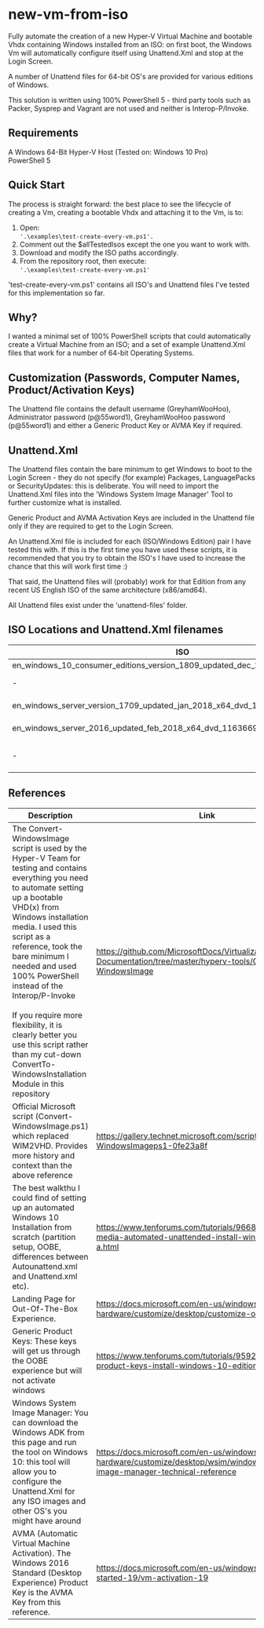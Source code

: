 # new-vm-from-iso
Fully automate the creation of a new Hyper-V Virtual Machine and bootable Vhdx containing Windows installed from an ISO: on first boot, the Windows Vm will automatically configure itself using Unattend.Xml and stop at the Login Screen. 

A number of Unattend files for 64-bit OS's are provided for various editions of Windows.

This solution is written using 100% PowerShell 5 - third party tools such as Packer, Sysprep and Vagrant are not used and neither is Interop-P/Invoke. 


## Requirements
A Windows 64-Bit Hyper-V Host (Tested on: Windows 10 Pro)<br>
PowerShell 5


## Quick Start
The process is straight forward: the best place to see the lifecycle of creating a Vm, creating a bootable Vhdx and attaching it to the Vm, is to:
1. Open:<br>
<code>'.\examples\test-create-every-vm.ps1'. </code>
2. Comment out the $allTestedIsos except the one you want to work with. 
3. Download and modify the ISO paths accordingly. 
4. From the repository root, then execute:<br>
<code>'.\examples\test-create-every-vm.ps1'</code>

'test-create-every-vm.ps1' contains all ISO's and Unattend files I've tested for this implementation so far. 


## Why?
I wanted a minimal set of 100% PowerShell scripts that could automatically create a Virtual Machine from an ISO; and a set of example Unattend.Xml files that work for a number of 64-bit Operating Systems.


## Customization (Passwords, Computer Names, Product/Activation Keys)
The Unattend file contains the default username (GreyhamWooHoo), Administrator password (p@55word1), GreyhamWooHoo password (p@55word1) and either a Generic Product Key or AVMA Key if required.


## Unattend.Xml
The Unattend files contain the bare minimum to get Windows to boot to the Login Screen - they do not specify (for example) Packages, LanguagePacks or SecurityUpdates: this is deliberate. You will need to import the Unattend.Xml files into the 'Windows System Image Manager' Tool to further customize what is installed. 

Generic Product and AVMA Activation Keys are included in the Unattend file only if they are required to get to the Login Screen. 

An Unattend.Xml file is included for each (ISO/Windows Edition) pair I have tested this with. If this is the first time you have used these scripts, it is recommended that you try to obtain the ISO's I have used to increase the chance that this will work first time :) 

That said, the Unattend files will (probably) work for that Edition from any recent US English ISO of the same architecture (x86/amd64). 

All Unattend files exist under the 'unattend-files' folder. 

## ISO Locations and Unattend.Xml filenames
| ISO | Edition/Unattend.Xml  |
| --- | -------- |
| en_windows_10_consumer_editions_version_1809_updated_dec_2018_x64_dvd_d7d23ac9 | Windows 10 Pro.Xml |
| - | Windows 10 Home.Xml |
| en_windows_server_version_1709_updated_jan_2018_x64_dvd_100492040 | Windows Server Standard.xml |
| en_windows_server_2016_updated_feb_2018_x64_dvd_11636692 | Windows Server 2016 Standard.Xml |
| - | Windows Server 2016 Standard (Desktop Edition).Xml |

## References
| Description | Link |
| ----------- | ---- |
| The Convert-WindowsImage script is used by the Hyper-V Team for testing and contains everything you need to automate setting up a bootable VHD(x) from Windows installation media. I used this script as a reference, took the bare minimum I needed and used 100% PowerShell instead of the Interop/P-Invoke<br><br>If you require more flexibility, it is clearly better you use this script rather than my cut-down ConvertTo-WindowsInstallation Module in this repository | https://github.com/MicrosoftDocs/Virtualization-Documentation/tree/master/hyperv-tools/Convert-WindowsImage |
| Official Microsoft script (Convert-WindowsImage.ps1) which replaced WIM2VHD. Provides more history and context than the above reference | https://gallery.technet.microsoft.com/scriptcenter/Convert-WindowsImageps1-0fe23a8f |
| The best walkthu I could find of setting up an automated Windows 10 Installation from scratch (partition setup, OOBE, differences between Autounattend.xml and Unattend.xml etc). | https://www.tenforums.com/tutorials/96683-create-media-automated-unattended-install-windows-10-a.html |
| Landing Page for Out-Of-The-Box Experience. | https://docs.microsoft.com/en-us/windows-hardware/customize/desktop/customize-oobe |
| Generic Product Keys: These keys will get us through the OOBE experience but will not activate windows | https://www.tenforums.com/tutorials/95922-generic-product-keys-install-windows-10-editions.html |
| Windows System Image Manager: You can download the Windows ADK from this page and run the tool on Windows 10: this tool will allow you to configure the Unattend.Xml for any ISO images and other OS's you might have around | https://docs.microsoft.com/en-us/windows-hardware/customize/desktop/wsim/windows-system-image-manager-technical-reference |
| AVMA (Automatic Virtual Machine Activation). The Windows 2016 Standard (Desktop Experience) Product Key is the AVMA Key from this reference. | https://docs.microsoft.com/en-us/windows-server/get-started-19/vm-activation-19 |
